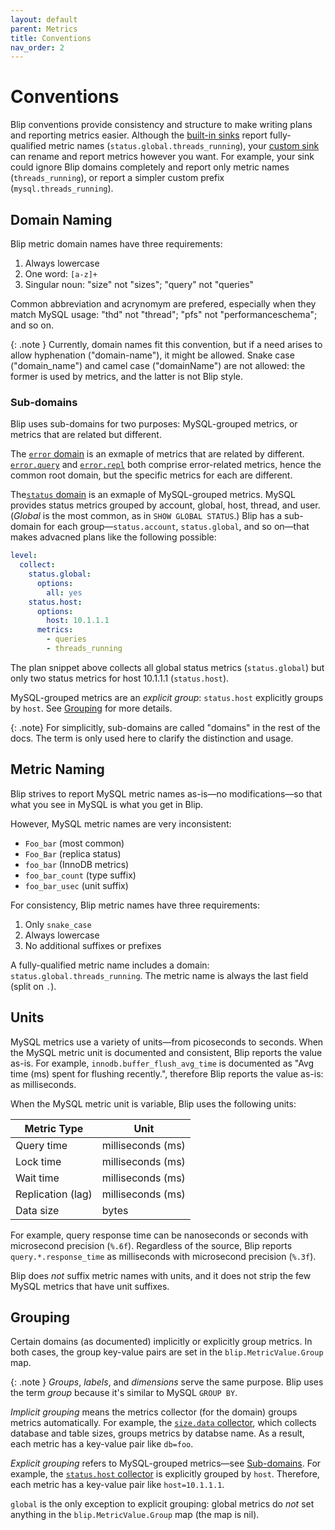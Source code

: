 ```yaml
---
layout: default
parent: Metrics
title: Conventions
nav_order: 2
---
```


# Conventions

Blip conventions provide consistency and structure to make writing plans and reporting metrics easier.
Although the [built-in sinks](sinks.html#built-in) report fully-qualified metric names (`status.global.threads_running`), your [custom sink](sinks.html#custom) can rename and report metrics however you want.
For example, your sink could ignore Blip domains completely and report only metric names (`threads_running`), or report a simpler custom prefix (`mysql.threads_running`).

## Domain Naming

Blip metric domain names have three requirements:

1. Always lowercase
1. One word: `[a-z]+`
1. Singular noun: "size" not "sizes"; "query" not "queries"

Common abbreviation and acrynomym are prefered, especially when they match MySQL usage: "thd" not "thread"; "pfs" not "performanceschema"; and so on.

{: .note }
Currently, domain names fit this convention, but if a need arises to allow hyphenation ("domain-name"), it might be allowed.
Snake case ("domain_name") and camel case ("domainName") are not allowed: the former is used by metrics, and the latter is not Blip style.

### Sub-domains

Blip uses sub-domains for two purposes: MySQL-grouped metrics, or metrics that are related but different.

The [`error` domain](domains#error) is an exmaple of metrics that are related by different.
[`error.query`](domains#errorquery) and [`error.repl`](domains.html#errorepl) both comprise error-related metrics, hence the common root domain, but the specific metrics for each are different.

The[`status` domain](domains.html#status) is an exmaple of MySQL-grouped metrics.
MySQL provides status metrics grouped by account, global, host, thread, and user.
(_Global_ is the most common, as in `SHOW GLOBAL STATUS`.)
Blip has a sub-domain for each group&mdash;`status.account`, `status.global`, and so on&mdash;that makes advacned plans like the following possible:

```yaml
level:
  collect:
    status.global:
      options:
        all: yes
    status.host:
      options:
        host: 10.1.1.1
      metrics:
        - queries
        - threads_running
```

The plan snippet above collects all global status metrics (`status.global`) but only two status metrics for host 10.1.1.1 (`status.host`).

MySQL-grouped metrics are an _explicit group_: `status.host` explicitly groups by `host`.
See [Grouping](#grouping) for more details.

{: .note}
For simplicitly, sub-domains are called "domains" in the rest of the docs.
The term is only used here to clarify the distinction and usage.

## Metric Naming

Blip strives to report MySQL metric names as-is&mdash;no modifications&mdash;so that what you see in MySQL is what you get in Blip.

However, MySQL metric names are very inconsistent:

* `Foo_bar` (most common)
* `Foo_Bar` (replica status)
* `foo_bar` (InnoDB metrics)
* `foo_bar_count` (type suffix)
* `foo_bar_usec` (unit suffix)

For consistency, Blip metric names have three requirements:

1. Only `snake_case`
1. Always lowercase
1. No additional suffixes or prefixes

A fully-qualified metric name includes a domain: `status.global.threads_running`.
The metric name is always the last field (split on `.`).

## Units

MySQL metrics use a variety of units&mdash;from picoseconds to seconds.
When the MySQL metric unit is documented and consistent, Blip reports the value as-is.
For example, `innodb.buffer_flush_avg_time` is documented as "Avg time (ms) spent for flushing recently.", therefore Blip reports the value as-is: as milliseconds.

When the MySQL metric unit is variable, Blip uses the following units:

|Metric Type|Unit|
|-----------|----|
|Query time|milliseconds (ms)
|Lock time|milliseconds (ms)
|Wait time|milliseconds (ms)
|Replication (lag)|milliseconds (ms)
|Data size|bytes

For example, query response time can be nanoseconds or seconds with microsecond precision (`%.6f`).
Regardless of the source, Blip reports `query.*.response_time` as milliseconds with microsecond precision (`%.3f`).

Blip does _not_ suffix metric names with units, and it does not strip the few MySQL metrics that have unit suffixes.

## Grouping

Certain domains (as documented) implicitly or explicitly group metrics.
In both cases, the group key-value pairs are set in the `blip.MetricValue.Group` map.

{: .note }
_Groups_, _labels_, and _dimensions_ serve the same purpose.
Blip uses the term _group_ because it's similar to MySQL `GROUP BY`.

_Implicit grouping_ means the metrics collector (for the domain) groups metrics automatically.
For example, the [`size.data` collector](domains.html#sizedata), which collects database and table sizes, groups metrics by databse name.
As a result, each metric has a key-value pair like `db=foo`.

_Explicit grouping_ refers to MySQL-grouped metrics&mdash;see [Sub-domains](#sub-domains).
For example, the [`status.host` collector](domains.html#statushost) is explicitly grouped by `host`.
Therefore, each metric has a key-value pair like `host=10.1.1.1`.

`global` is the only exception to explicit grouping: global metrics do _not_ set anything in the `blip.MetricValue.Group` map (the map is nil).
